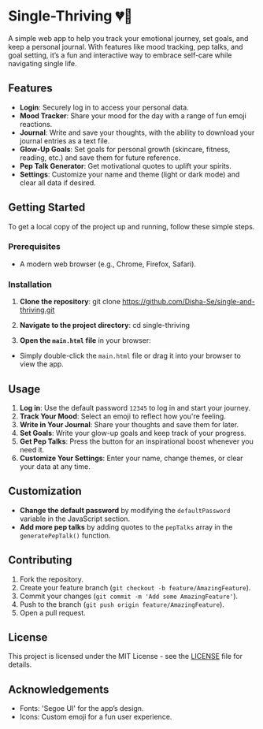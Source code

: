 # Single-Thriving 💔💅

A simple web app to help you track your emotional journey, set goals, and keep a personal journal. With features like mood tracking, pep talks, and goal setting, it’s a fun and interactive way to embrace self-care while navigating single life.

## Features

- **Login**: Securely log in to access your personal data.
- **Mood Tracker**: Share your mood for the day with a range of fun emoji reactions.
- **Journal**: Write and save your thoughts, with the ability to download your journal entries as a text file.
- **Glow-Up Goals**: Set goals for personal growth (skincare, fitness, reading, etc.) and save them for future reference.
- **Pep Talk Generator**: Get motivational quotes to uplift your spirits.
- **Settings**: Customize your name and theme (light or dark mode) and clear all data if desired.

## Getting Started

To get a local copy of the project up and running, follow these simple steps.

### Prerequisites

- A modern web browser (e.g., Chrome, Firefox, Safari).

### Installation

1. **Clone the repository**:
   git clone https://github.com/Disha-Se/single-and-thriving.git
   
2. **Navigate to the project directory**:
   cd single-thriving

3. **Open the `main.html` file** in your browser:
- Simply double-click the `main.html` file or drag it into your browser to view the app.

## Usage

1. **Log in**: Use the default password `12345` to log in and start your journey.
2. **Track Your Mood**: Select an emoji to reflect how you're feeling.
3. **Write in Your Journal**: Share your thoughts and save them for later.
4. **Set Goals**: Write your glow-up goals and keep track of your progress.
5. **Get Pep Talks**: Press the button for an inspirational boost whenever you need it.
6. **Customize Your Settings**: Enter your name, change themes, or clear your data at any time.

## Customization

- **Change the default password** by modifying the `defaultPassword` variable in the JavaScript section.
- **Add more pep talks** by adding quotes to the `pepTalks` array in the `generatePepTalk()` function.

## Contributing

1. Fork the repository.
2. Create your feature branch (`git checkout -b feature/AmazingFeature`).
3. Commit your changes (`git commit -m 'Add some AmazingFeature'`).
4. Push to the branch (`git push origin feature/AmazingFeature`).
5. Open a pull request.

## License

This project is licensed under the MIT License - see the [LICENSE](MIT) file for details.

## Acknowledgements

- Fonts: 'Segoe UI' for the app’s design.
- Icons: Custom emoji for a fun user experience.
